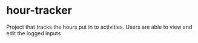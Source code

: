 # hour-tracker
 Project that tracks the hours put in to activities. Users are able to view and edit the logged inputs
